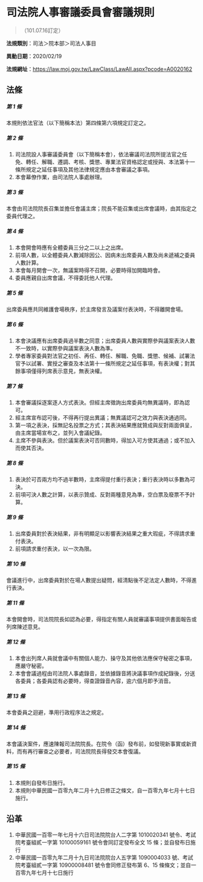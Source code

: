 # 司法院人事審議委員會審議規則

> （101.07.16訂定）

**法規類別**：司法＞院本部＞司法人事目

**異動日期**：2020/02/19  

**法規網址**：https://law.moj.gov.tw/LawClass/LawAll.aspx?pcode=A0020162



## 法條
##### 第 1 條
本規則依法官法（以下簡稱本法）第四條第六項規定訂定之。

##### 第 2 條
1. 司法院設人事審議委員會（以下簡稱本會），依法審議司法院所提法官之任免、轉任、解職、遷調、考核、獎懲、專業法官資格認定或授與、本法第十一條所規定之延任事項及其他法律規定應由本會審議之事項。
1. 本會幕僚作業，由司法院人事處辦理。

##### 第 3 條
本會由司法院院長召集並擔任會議主席；院長不能召集或出席會議時，由其指定之委員代理之。

##### 第 4 條
1. 本會開會時應有全體委員三分之二以上之出席。
1. 前項人數，以全體委員人數減除因公、因病未出席委員人數及尚未遞補之委員人數計算。
1. 本會每月開會一次，無議案時得不召開，必要時得加開臨時會。
1. 委員應親自出席會議，不得委託他人代理。

##### 第 5 條
出席委員應共同維護會場秩序，於主席發言及議案付表決時，不得離開會場。

##### 第 6 條
1. 本會決議應有出席委員過半數之同意；出席委員人數與實際參與議案表決人數不一致時，以實際參與議案表決人數為準。
1. 學者專家委員對法官之初任、再任、轉任、解職、免職、獎懲、候補、試署法官予以試署、實授之審查及本法第十一條所規定之延任事項，有表決權；對其餘事項僅得列席表示意見，無表決權。

##### 第 7 條
1. 本會審議採逐案逐人方式表決。但經主席徵詢出席委員均無異議時，即為認可。
1. 經主席宣布認可後，不得再行提出異議；無異議認可之效力與表決通過同。
1. 第一項之表決，採無記名投票之方式；其表決結果應就贊成與反對兩面俱呈，由主席當場宣布之，並列入會議紀錄。
1. 主席不參與表決。但於議案表決可否同數時，得加入可方使其通過；或不加入而使其否決。

##### 第 8 條
1. 表決於可否兩方均不過半數時，主席得提付重行表決；重行表決時以多數為可決。
1. 前項可決人數之計算，以表示贊成、反對兩種意見為準，空白票及廢票不予計算。

##### 第 9 條
1. 出席委員對於表決結果，非有明顯足以影響表決結果之重大瑕疵，不得請求重付表決。
1. 前項請求重付表決，以一次為限。

##### 第 10 條
會議進行中，出席委員對於在場人數提出疑問，經清點後不足法定人數時，不得進行表決。

##### 第 11 條
本會開會時，司法院院長如認為必要，得指定有關人員就審議事項提供書面報告或列席陳述意見。

##### 第 12 條
1. 本會出列席人員就會議中有關個人能力、操守及其他依法應保守秘密之事項，應嚴守秘密。
1. 本會會議過程由司法院人事處錄音，並依據錄音將決議事項作成紀錄後，分送各委員；各委員認有必要時，得查證錄音內容，逾六個月即予消音。

##### 第 13 條
本會委員之迴避，準用行政程序法之規定。

##### 第 14 條
本會議決案件，應速陳報司法院院長。在院令（函）發布前，如發現新事實或新資料，而有再行審查之必要者，司法院院長得發交本會復議。

##### 第 15 條
1. 本規則自發布日施行。
1. 本規則中華民國一百零九年二月十九日修正之條文，自一百零九年七月十七日施行。

## 沿革
1. 中華民國一百零一年七月十六日司法院院台人二字第 1010020341 號令、考試院考臺組貳一字第 10100059161  號令會同訂定發布全文 15 條；並自發布日施行
1. 中華民國一百零九年二月十九日司法院院台人五字第 1090004033 號、考試院考臺組貳一字第 10900008481  號令會同修正發布第 6、15  條條文；並自一百零九年七月十七日施行
